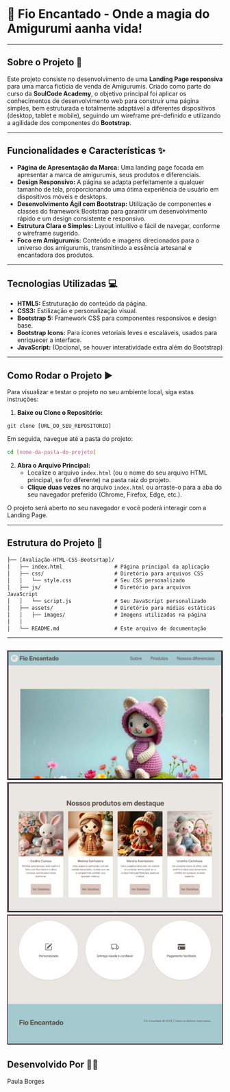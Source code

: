 # 🧶 Fio Encantado - Onde a magia do Amigurumi aanha vida! 

---

## Sobre o Projeto 📄

Este projeto consiste no desenvolvimento de uma **Landing Page responsiva** para uma marca fictícia de venda de Amigurumis. Criado como parte do curso da **SoulCode Academy**, o objetivo principal foi aplicar os conhecimentos de desenvolvimento web para construir uma página simples, bem estruturada e totalmente adaptável a diferentes dispositivos (desktop, tablet e mobile), seguindo um wireframe pré-definido e utilizando a agilidade dos componentes do **Bootstrap**.

---

## Funcionalidades e Características ✨

* **Página de Apresentação da Marca:** Uma landing page focada em apresentar a marca de amigurumis, seus produtos e diferenciais.
* **Design Responsivo:** A página se adapta perfeitamente a qualquer tamanho de tela, proporcionando uma ótima experiência de usuário em dispositivos móveis e desktops.
* **Desenvolvimento Ágil com Bootstrap:** Utilização de componentes e classes do framework Bootstrap para garantir um desenvolvimento rápido e um design consistente e responsivo.
* **Estrutura Clara e Simples:** Layout intuitivo e fácil de navegar, conforme o wireframe sugerido.
* **Foco em Amigurumis:** Conteúdo e imagens direcionados para o universo dos amigurumis, transmitindo a essência artesanal e encantadora dos produtos.

---

## Tecnologias Utilizadas 💻

* **HTML5:** Estruturação do conteúdo da página.
* **CSS3:** Estilização e personalização visual.
* **Bootstrap 5:** Framework CSS para componentes responsivos e design base.
* **Bootstrap Icons:** Para ícones vetoriais leves e escaláveis, usados para enriquecer a interface.
* **JavaScript:** (Opcional, se houver interatividade extra além do Bootstrap)

---

## Como Rodar o Projeto ▶️

Para visualizar e testar o projeto no seu ambiente local, siga estas instruções:

1.  **Baixe ou Clone o Repositório:**
 
```
git clone [URL_DO_SEU_REPOSITORIO]

```

Em seguida, navegue até a pasta do projeto:
     
```bash
cd [nome-da-pasta-do-projeto]
```

2.  **Abra o Arquivo Principal:**
    * Localize o arquivo `index.html` (ou o nome do seu arquivo HTML principal, se for diferente) na pasta raiz do projeto.
    * **Clique duas vezes** no arquivo `index.html` ou arraste-o para a aba do seu navegador preferido (Chrome, Firefox, Edge, etc.).

O projeto será aberto no seu navegador e você poderá interagir com a Landing Page.

---

## Estrutura do Projeto 📁

```
├── [Avaliação-HTML-CSS-Bootsrtap]/
│   ├── index.html                 # Página principal da aplicação
│   ├── css/                       # Diretório para arquivos CSS
│   │   └── style.css              # Seu CSS personalizado
│   ├── js/                        # Diretório para arquivos JavaScript
│   │   └── script.js              # Seu JavaScript personalizado
│   ├── assets/                    # Diretório para mídias estáticas
│   │   ├── images/                # Imagens utilizadas na página
│   │                      
│   └── README.md                  # Este arquivo de documentação
```
---
![Texto Alternativo da Imagem](./image/Captura%20de%20tela%202025-07-08%20221807.png)
![Texto Alternativo da Imagem](./image/Captura%20de%20tela%202025-07-08%20221822.png)
![Texto Alternativo da Imagem](./image/Captura%20de%20tela%202025-07-08%20221840.png)
---

## Desenvolvido Por 👩‍💻

Paula Borges


